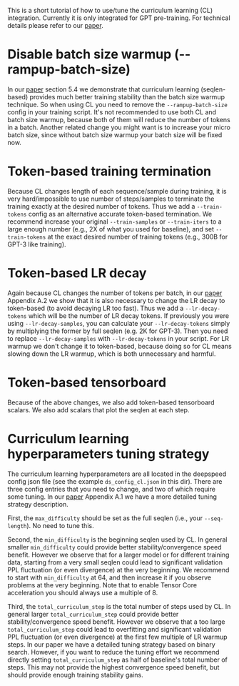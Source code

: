This is a short tutorial of how to use/tune the curriculum learning (CL) integration. Currently it is only integrated for GPT pre-training. For technical details please refer to our [paper](https://arxiv.org/abs/2108.06084).

# Disable batch size warmup (--rampup-batch-size)
In our [paper](https://arxiv.org/abs/2108.06084) section 5.4 we demonstrate that curriculum learning (seqlen-based) provides much better training stability than the batch size warmup technique. So when using CL you need to remove the `--rampup-batch-size` config in your training script. It's not recommended to use both CL and batch size warmup, because both of them will reduce the number of tokens in a batch. Another related change you might want is to increase your micro batch size, since without batch size warmup your batch size will be fixed now.

# Token-based training termination

Because CL changes length of each sequence/sample during training, it is very hard/impossible to use number of steps/samples to terminate the training exactly at the desired number of tokens. Thus we add a `--train-tokens` config as an alternative accurate token-based termination. We recommend increase your original `--train-samples` or `--train-iters` to a large enough number (e.g., 2X of what you used for baseline), and set `--train-tokens` at the exact desired number of training tokens (e.g., 300B for GPT-3 like training).

# Token-based LR decay

Again because CL changes the number of tokens per batch, in our [paper](https://arxiv.org/abs/2108.06084) Appendix A.2 we show that it is also necessary to change the LR decay to token-based (to avoid decaying LR too fast). Thus we add a `--lr-decay-tokens` which will be the number of LR decay tokens. If previously you were using `--lr-decay-samples`, you can calculate your `--lr-decay-tokens` simply by multiplying the former by full seqlen (e.g. 2K for GPT-3). Then you need to replace `--lr-decay-samples` with `--lr-decay-tokens` in your script. For LR warmup we don't change it to token-based, because doing so for CL means slowing down the LR warmup, which is both unnecessary and harmful.

# Token-based tensorboard

Because of the above changes, we also add token-based tensorboard scalars. We also add scalars that plot the seqlen at each step.

# Curriculum learning hyperparameters tuning strategy

The curriculum learning hyperparameters are all located in the deepspeed config json file (see the example `ds_config_cl.json` in this dir). There are three config entries that you need to change, and two of which require some tuning. In our [paper](https://arxiv.org/abs/2108.06084) Appendix A.1 we have a more detailed tuning strategy description.

First, the `max_difficulty` should be set as the full seqlen (i.e., your `--seq-length`). No need to tune this.

Second, the `min_difficulty` is the beginning seqlen used by CL. In general smaller `min_difficulty` could provide better stability/convergence speed benefit. However we observe that for a larger model or for different training data, starting from a very small seqlen could lead to significant validation PPL fluctuation (or even divergence) at the very beginning. We recommend to start with `min_difficulty` at 64, and then increase it if you observe problems at the very beginning. Note that to enable Tensor Core acceleration you should always use a multiple of 8.

Third, the `total_curriculum_step` is the total number of steps used by CL. In general larger `total_curriculum_step` could provide better stability/convergence speed benefit. However we observe that a too large `total_curriculum_step` could lead to overfitting and significant validation PPL fluctuation (or even divergence) at the first few multiple of LR warmup steps. In our paper we have a detailed tuning strategy based on binary search. However, if you want to reduce the tuning effort we recommend directly setting `total_curriculum_step` as half of baseline's total number of steps. This may not provide the highest convergence speed benefit, but should provide enough training stability gains.
